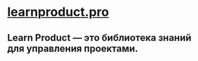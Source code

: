 # [learnproduct.pro](https://learnproduct.pro/)

## Learn Product — это библиотека знаний для управления проектами.

